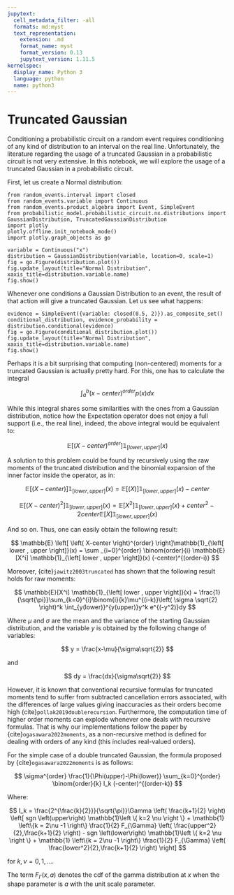 ```yaml
---
jupytext:
  cell_metadata_filter: -all
  formats: md:myst
  text_representation:
    extension: .md
    format_name: myst
    format_version: 0.13
    jupytext_version: 1.11.5
kernelspec:
  display_name: Python 3
  language: python
  name: python3
---
```


# Truncated Gaussian

Conditioning a probabilistic circuit on a random event requires conditioning of any kind of distribution to an interval 
on the real line. 
Unfortunately, the literature regarding the usage of a truncated Gaussian in a probabilistic circuit is not very 
extensive. 
In this notebook, we will explore the usage of a truncated Gaussian in a probabilistic circuit.

First, let us create a Normal distribution:

```{code-cell} ipython3
from random_events.interval import closed
from random_events.variable import Continuous
from random_events.product_algebra import Event, SimpleEvent
from probabilistic_model.probabilistic_circuit.nx.distributions import GaussianDistribution, TruncatedGaussianDistribution
import plotly
plotly.offline.init_notebook_mode()
import plotly.graph_objects as go

variable = Continuous("x")
distribution = GaussianDistribution(variable, location=0, scale=1)
fig = go.Figure(distribution.plot())
fig.update_layout(title="Normal Distribution", xaxis_title=distribution.variable.name)
fig.show()
```

Whenever one conditions a Gaussian Distribution to an event, the result of that action will give a truncated Gaussian. 
Let us see what happens:

```{code-cell} ipython3
evidence = SimpleEvent({variable: closed(0.5, 2)}).as_composite_set()
conditional_distribution, evidence_probability = distribution.conditional(evidence)
fig = go.Figure(conditional_distribution.plot())
fig.update_layout(title="Normal Distribution", xaxis_title=distribution.variable.name)
fig.show()
```

Perhaps it is a bit surprising that computing (non-centered) moments for a truncated Gaussian is actually pretty hard.
For this, one has to calculate the integral

$$
\int_a^b (x-center)^{order} p(x) dx 
$$


While this integral shares some similarities with the ones from a Gaussian distribution, notice how the Expectation 
operator does not enjoy a full support (i.e., the real line), indeed, the above integral would be equivalent to:

$$ 
\mathbb{E} \left[ \left( X-center \right) ^{order} \right]\mathbb{1}_{\left[ lower , upper \right]}(x)
$$


A solution to this problem could be found by recursively using the raw moments of the truncated distribution and the 
binomial expansion of the inner factor inside the operator, as in:

$$
\mathbb{E} \left[ \left( X-center \right) \right]\mathbb{1}_{\left[ lower , upper \right]}(x) = \mathbb{E} \left[ \left( X \right) \right] \mathbb{1}_{\left[ lower , upper \right]}(x) - center 
$$

$$ 
\mathbb{E} \left[ \left( X-center \right)^2 \right]\mathbb{1}_{\left[ lower , upper \right]}(x) = \mathbb{E} \left[ X^2 \right] \mathbb{1}_{\left[ lower , upper \right]}(x) + center^2 - 2 center \mathbb{E} \left[ X \right]\mathbb{1}_{\left[ lower , upper \right]}(x) 
$$

And so on.
Thus, one can easily obtain the following result:

$$ 
\mathbb{E} \left[ \left( X-center \right)^{order} \right]\mathbb{1}_{\left[ lower , upper \right]}(x) = \sum _{i=0}^{order} \binom{order}{i} \mathbb{E}[X^i] \mathbb{1}_{\left[ lower , upper \right]}(x) (-center)^{(order-i)} 
$$

Moreover, {cite}`jawitz2003truncated` has shown that the following result holds for raw moments:

$$ 
\mathbb{E}[X^i] \mathbb{1}_{\left[ lower , upper \right]}(x) = \frac{1}{\sqrt{\pi}}\sum_{k=0}^{i}\binom{i}{k}\mu^{(i-k)}\left( \sigma \sqrt{2} \right)^k \int_{y(lower)}^{y(upper)}y^k e^{(-y^2)}dy 
$$

Where $\mu$ and $\sigma$ are the mean and the variance of the starting Gaussian distribution, 
and the variable $y$ is obtained by the following change of variables:

$$ 
y = \frac{x-\mu}{\sigma\sqrt{2}} 
$$ 

and 

$$ 
dy = \frac{dx}{\sigma\sqrt{2}} 
$$

However, it is known that conventional recursive formulas for truncated moments tend to suffer from 
subtracted cancellation errors associated, with the differences of large values giving inaccuracies as their orders become high {cite}`pollak2019doublerecursion`.
Furthermore, the computation time of higher order moments can explode whenever one deals with recursive formulas. 
That is why our implementations follow the paper by {cite}`ogasawara2022moments`, 
as a non-recursive method is defined for dealing with orders of any kind (this includes real-valued orders).  

For the simple case of a double truncated Gaussian, the formula proposed by {cite}`ogasawara2022moments` is as follows:

$$
\sigma^{order} \frac{1}{\Phi(upper)-\Phi(lower)} \sum_{k=0}^{order} \binom{order}{k} I_k (-center)^{(order-k)} 
$$

Where:

$$ 
I_k = \frac{2^{\frac{k}{2}}}{\sqrt{\pi}}\Gamma \left( \frac{k+1}{2} \right) \left[ sgn \left(upper\right) \mathbb{1}\left \{ k=2 \nu \right \} + \mathbb{1} \left\{k = 2\nu -1 \right\} \frac{1}{2} F_{\Gamma} \left( \frac{upper^2}{2},\frac{k+1}{2} \right) -  sgn \left(lower\right) \mathbb{1}\left \{ k=2 \nu \right \} + \mathbb{1} \left\{k = 2\nu -1 \right\} \frac{1}{2} F_{\Gamma} \left( \frac{lower^2}{2},\frac{k+1}{2} \right) \right] 
$$

for $k, \nu = 0,1,\ldots$.

The term $F_{\Gamma}(x,a)$ denotes the cdf of the gamma distribution at $x$ when the shape parameter is $a$ with the 
unit scale parameter.
